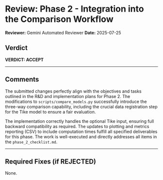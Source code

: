 # Review: Phase 2 - Integration into the Comparison Workflow

**Reviewer:** Gemini Automated Reviewer
**Date:** 2025-07-25

## Verdict

**VERDICT: ACCEPT**

---
## Comments

The submitted changes perfectly align with the objectives and tasks outlined in the R&D and implementation plans for Phase 2. The modifications to `scripts/compare_models.py` successfully introduce the three-way comparison capability, including the crucial data registration step for the Tike model to ensure a fair evaluation.

The implementation correctly handles the optional Tike input, ensuring full backward compatibility as required. The updates to plotting and metrics reporting (CSV) to include computation times fulfill all specified deliverables for this phase. The work is well-executed and directly addresses all items in the `phase_2_checklist.md`.

---
## Required Fixes (if REJECTED)

None.